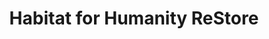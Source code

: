 ---
title: "Habitat for Humanity ReStore"
url: /colorado-springs/habitat-for-humanity-restore/
shop: Gebrauchtwaren
---